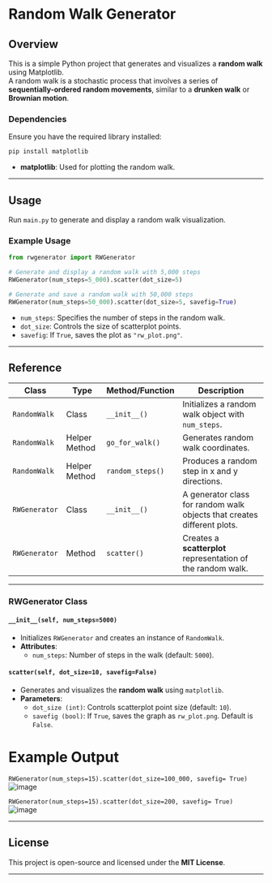 # Random Walk Generator

## Overview
This is a simple Python project that generates and visualizes a **random walk** using Matplotlib.  
A random walk is a stochastic process that involves a series of **sequentially-ordered random movements**, similar to a **drunken walk** or **Brownian motion**.

### **Dependencies**
Ensure you have the required library installed:
```sh
pip install matplotlib
```
- **matplotlib**: Used for plotting the random walk.

---

## Usage
Run `main.py` to generate and display a random walk visualization.

### **Example Usage**
```python
from rwgenerator import RWGenerator

# Generate and display a random walk with 5,000 steps
RWGenerator(num_steps=5_000).scatter(dot_size=5)

# Generate and save a random walk with 50,000 steps
RWGenerator(num_steps=50_000).scatter(dot_size=5, savefig=True)
```
- `num_steps`: Specifies the number of steps in the random walk.
- `dot_size`: Controls the size of scatterplot points.
- `savefig`: If `True`, saves the plot as `"rw_plot.png"`.

---

## **Reference**
| Class       | Type           | Method/Function | Description                                                             |
| ----------- | -------------- | --------------- | ----------------------------------------------------------------------- |
| `RandomWalk`  | Class           | `__init__()`        | Initializes a random walk object with `num_steps`. |
| `RandomWalk`  | Helper Method   | `go_for_walk()`  | Generates random walk coordinates. |
| `RandomWalk`  | Helper Method   | `random_steps()` | Produces a random step in x and y directions. |
| `RWGenerator` | Class           | `__init__()`      | A generator class for random walk objects that creates different plots. |
| `RWGenerator` | Method          | `scatter()`      | Creates a **scatterplot** representation of the random walk. |

---

### **RWGenerator Class**
#### **`__init__(self, num_steps=5000)`**
- Initializes `RWGenerator` and creates an instance of `RandomWalk`.
- **Attributes**:
  - `num_steps`: Number of steps in the walk (default: `5000`).

#### **`scatter(self, dot_size=10, savefig=False)`**
- Generates and visualizes the **random walk** using `matplotlib`.
- **Parameters**:
  - `dot_size (int)`: Controls scatterplot point size (default: `10`).
  - `savefig (bool)`: If `True`, saves the graph as `rw_plot.png`. Default is `False`.

# Example Output
`RWGenerator(num_steps=15).scatter(dot_size=100_000, savefig= True)`
![image](https://github.com/user-attachments/assets/2b8f9a26-3ea0-4e14-a02e-6d43cb608e2c)

`RWGenerator(num_steps=15).scatter(dot_size=200, savefig= True)`
![image](https://github.com/user-attachments/assets/b5216bb8-51d4-4c25-a82f-a5f488bdb9c9)

---

## License
This project is open-source and licensed under the **MIT License**.

---
